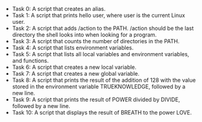 * Task 0: A script that creates an alias.
* Task 1: A script that prints hello user, where user is the current Linux user.
* Task 2: A script that adds /action to the PATH. /action should be the last directory the shell looks into when looking for a              program.
* Task 3: A script that counts the number of directories in the PATH.
* Task 4: A script that lists environment variables.
* Task 5: A script that lists all local variables and environment variables, and functions.
* Task 6: A script that creates a new local variable.
* Task 7: A script that creates a new global variable.
* Task 8: A script that prints the result of the addition of 128 with the value stored in the environment variable 
          TRUEKNOWLEDGE, followed by a new line.
* Task 9: A script that prints the result of POWER divided by DIVIDE, followed by a new line.
* Task 10: A script that displays the result of BREATH to the power LOVE.
